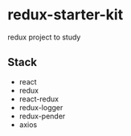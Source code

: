 redux-starter-kit
===================
redux project to study

## Stack
* react
* redux
* react-redux
* redux-logger
* redux-pender
* axios